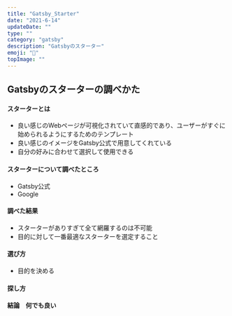 ```yaml
---
title: "Gatsby_Starter"
date: "2021-6-14"
updateDate: ""
type: ""
category: "gatsby"
description: "Gatsbyのスターター"
emoji: "🍃"
topImage: ""
---
```


## Gatsbyのスターターの調べかた
#### スターターとは
  - 良い感じのWebページが可視化されていて直感的であり、ユーザーがすぐに始められるようにするためのテンプレート
  - 良い感じのイメージをGatsby公式で用意してくれている
  - 自分の好みに合わせて選択して使用できる
#### スターターについて調べたところ
  - Gatsby公式
  - Google
#### 調べた結果
  - スターターがありすぎて全て網羅するのは不可能
  - 目的に対して一番最適なスターターを選定すること
#### 選び方
  - 目的を決める
#### 探し方
#### 結論　何でも良い


